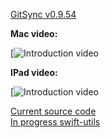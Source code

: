 [GitSync v0.9.54](https://github.com/eonist/GitSync/releases/tag/0.9.54) 



**Mac video:** 
 
[![Introduction video](https://cloud.githubusercontent.com/assets/11816788/10416795/8eb417a6-7025-11e5-9d19-7d5436d310d6.png)



**IPad video:**
  
[![Introduction video](https://cloud.githubusercontent.com/assets/11816788/10416796/8eb5d1c2-7025-11e5-87bf-9bde8b77ce67.png)




[Current source code](https://github.com/eonist/GitSync/)  
[In progress swift-utils](https://github.com/eonist/swift-utils/)
